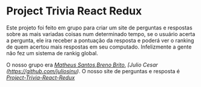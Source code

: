 # Project Trivia React Redux

Este projeto foi feito em grupo para criar um site de perguntas e respostas sobre as mais variadas coisas num determinado tempo, se o usuário acerta a pergunta, ele ira receber a pontuação da resposta e poderá ver o ranking de quem acertou mais respostas em seu computado. Infelizmente a gente não fez um sistema de rankig global.

O nosso grupo era _[Matheus Santos](https://github.com/matheusg18)_,_[Breno Brito](https://github.com/BrenoRCBrito)_, _[Julio Cesar (https://github.com/juliosinu)_. O nosso site de perguntas e resposta é _[Project-Trivia-React-Redux](https://project-trivia-react-redux.pages.dev/)_
